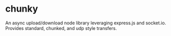 # chunky
An async upload/download node library leveraging express.js and socket.io. Provides standard, chunked, and udp style transfers.
